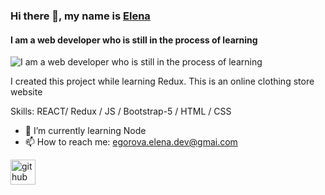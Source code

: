 ### Hi there 👋, my name is <a href="https://gravel-fast-sandpaper.glitch.me/" target="_blank">Elena</a>
#### I am a web developer who is still in the process of learning
![I am a web developer who is still in the process of learning](https://img.freepik.com/free-vector/doctors-personalized-prescriptive-analytics_335657-1882.jpg?w=1380)

I created this project while learning Redux.  This is an online clothing store website

Skills: REACT/ Redux / JS / Bootstrap-5 / HTML / CSS

- 🌱 I’m currently learning Node
- 📫 How to reach me: egorova.elena.dev@gmai.com 


[<img src='https://cdn.jsdelivr.net/npm/simple-icons@3.0.1/icons/github.svg' alt='github' height='40'>](https://github.com/egorovaelena2987)  

